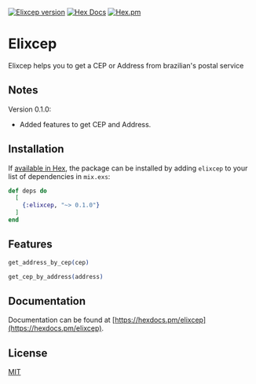 [![Elixcep version](https://img.shields.io/hexpm/v/elixcep.svg)](https://hex.pm/packages/elixcep)
[![Hex Docs](https://img.shields.io/badge/hex-docs-lightgreen.svg)](https://hexdocs.pm/elixcep/)
[![Hex.pm](https://img.shields.io/hexpm/dt/elixcep.svg)](https://hex.pm/packages/)

# Elixcep

Elixcep helps you to get a CEP or Address from brazilian's postal service

## Notes
Version 0.1.0:

- Added features to get CEP and Address.

## Installation

If [available in Hex](https://hex.pm/docs/publish), the package can be installed
by adding `elixcep` to your list of dependencies in `mix.exs`:

```elixir
def deps do
  [
    {:elixcep, "~> 0.1.0"}
  ]
end
```

## Features
```elixir
get_address_by_cep(cep)

get_cep_by_address(address)
```

## Documentation

Documentation can be found at [https://hexdocs.pm/elixcep](https://hexdocs.pm/elixcep).

## License
[MIT](https://choosealicense.com/licenses/mit/)

